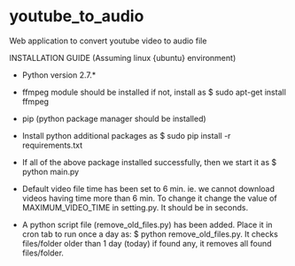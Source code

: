 # youtube_to_audio
Web application to convert youtube video to audio file

INSTALLATION GUIDE (Assuming linux {ubuntu} environment)
- Python version 2.7.*
- ffmpeg module should be installed if not, install as $ sudo apt-get install ffmpeg
- pip (python package manager should be installed)
- Install python additional packages as $ sudo pip install -r requirements.txt
- If all of the above package installed successfully, then we start it as
    $ python main.py

- Default video file time has been set to 6 min. ie. we cannot download videos having time more than 6 min.
    To change it change the value of MAXIMUM_VIDEO_TIME in setting.py. It should be in seconds.
- A python script file (remove_old_files.py) has been added. Place it in cron tab to run once a day as:
    $ python remove_old_files.py.
    It checks files/folder older than 1 day (today) if found any, it removes all found files/folder.
